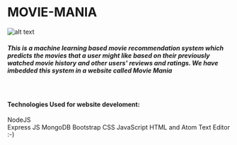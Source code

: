 # MOVIE-MANIA
![alt text](https://cdn.freebiesupply.com/images/large/1x/streaming-web-app-concept-t37.jpg)


##### This is a machine learning based movie recommendation system which predicts the movies that a user might like based on their previously watched movie history and other users' reviews and ratings. We have imbedded this system in a website called Movie Mania
&nbsp;
#### Technologies Used for website develoment:
  NodeJS     
  Express JS
  MongoDB
  Bootstrap
  CSS
  JavaScript
  HTML
  and Atom Text Editor :-)




 
